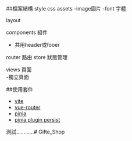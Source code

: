 ##檔案結構
style css
assets
    -image圖片
    -font 字體




layout

components 組件
- 共用header或fooer

router 路由
store  狀態管理

views  頁面  
 -獨立頁面


##使用套件
- [vite](https://cn.vitejs.dev)
- [vue-router](https://router.vuejs.org/zh)
- [pinia](https://pinia.vuejs.org/zh)
- [pinia plugin persist](https://seb-l.github.io/pinia-plugin-persist)


測試............# Gifte_Shop
